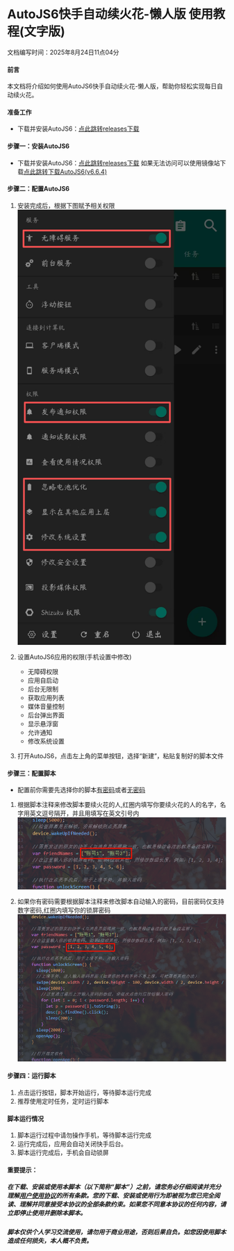 # AutoJS6快手自动续火花-懒人版    使用教程(文字版)

文档编写时间：2025年8月24日11点04分

#### 前言

本文档将介绍如何使用AutoJS6快手自动续火花-懒人版，帮助你轻松实现每日自动续火花。

#### 准备工作

- 下载并安装AutoJS6：[点此跳转releases下载](https://github.com/SuperMonster003/AutoJs6/releases)

#### 步骤一：安装AutoJS6
- 下载并安装AutoJS6：[点此跳转releases下载](https://github.com/SuperMonster003/AutoJs6/releases) 
如果无法访问可以使用镜像站下载[点此跳转下载AutoJS6(v6.6.4)](https://tvv.tw/https://github.com/SuperMonster003/AutoJs6/releases/download/v6.6.4/autojs6-v6.6.4-arm64-v8a-110e6b64.apk)

#### 步骤二：配置AutoJS6

1. 安装完成后，根据下图赋予相关权限
![photo](/.photo/photo-1.png)

2. 设置AutoJS6应用的权限(手机设置中修改)
   - 无障碍权限
   - 应用自启动
   - 后台无限制
   - 获取应用列表
   - 媒体音量控制
   - 后台弹出界面
   - 显示悬浮窗
   - 允许通知
   - 修改系统设置

3. 打开AutoJS6，点击左上角的菜单按钮，选择“新建”，粘贴复制好的脚本文件

#### 步骤三：配置脚本
- 配置前你需要先选择你的脚本[有密码](.code/快手自动续火花脚本-懒人版-有密码.js)或者[无密码](.code/快手自动续火花脚本-懒人版-无密码.js)
1. 根据脚本注释来修改脚本要续火花的人,红圈内填写你要续火花的人的名字，名字用英文逗号隔开，并且用填写在英文引号内
![code-6](/.photo/code-6.png)

2. 如果你有密码需要根据脚本注释来修改脚本自动输入的密码，目前密码仅支持数字密码,红圈内填写你的锁屏密码
![code-7](/.photo/code-7.png)

#### 步骤四：运行脚本
1. 点击运行按钮，脚本开始运行，等待脚本运行完成
2. 推荐使用定时任务，定时运行脚本

#### 脚本运行情况
1. 脚本运行过程中请勿操作手机，等待脚本运行完成
2. 运行完成后，应用会自动关闭快手后台。
3. 脚本运行完成后，手机会自动锁屏

#### 重要提示：

##### 在下载、安装或使用本脚本（以下简称“脚本”）之前，请您务必仔细阅读并充分理解[用户使用协议](/LICENSE.md)的所有条款。您的下载、安装或使用行为即被视为您已完全阅读、理解并同意接受本协议的全部条款约束。如果您不同意本协议的任何内容，请立即停止使用并删除本脚本。

##### 脚本仅供个人学习交流使用，请勿用于商业用途，否则后果自负。如您因使用脚本造成任何损失，本人概不负责。